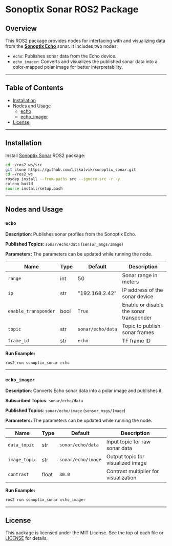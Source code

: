 # Sonoptix Sonar ROS2 Package

## Overview

This ROS2 package provides nodes for interfacing with and visualizing data from the [**Sonoptix Echo**](https://bluerobotics.com/store/sonars/imaging-sonars/sonoptix-echo/) sonar. It includes two nodes:

- `echo`: Publishes sonar data from the Echo device.
- `echo_imager`: Converts and visualizes the published sonar data into a color-mapped polar image for better interpretability.

---

## Table of Contents

- [Installation](#installation)
- [Nodes and Usage](#nodes-and-usage)
  - [echo](#echo)
  - [echo_imager](#echo_imager)
- [License](#license)

---

## Installation
Install [Sonoptix Sonar](https://github.com/itskalvik/sonoptix_sonar) ROS2 package:

```bash
cd ~/ros2_ws/src
git clone https://github.com/itskalvik/sonoptix_sonar.git
cd ~/ros2_ws
rosdep install --from-paths src --ignore-src -r -y
colcon build
source install/setup.bash
```

---

## Nodes and Usage

### `echo`

**Description**: Publishes sonar profiles from the Sonoptix Echo.

**Published Topics**: `sonar/echo/data` (`sensor_msgs/Image`)

**Parameters:** The parameters can be updated while running the node.

| Name                 | Type    | Default            | Description                              |
|----------------------|---------|--------------------|------------------------------------------|
| `range`              | int     | 50                 | Sonar range in meters                    |
| `ip`                 | str     | "192.168.2.42"     | IP address of the sonar device          |
| `enable_transponder`| bool    | `True`             | Enable or disable the sonar transponder |
| `topic`              | str     | `sonar/echo/data`  | Topic to publish sonar frames           |
| `frame_id`           | str     | `echo`             |  TF frame ID             |

**Run Example:**
```bash
ros2 run sonoptix_sonar echo
```

---

### `echo_imager`

**Description**: Converts Echo sonar data into a polar image and publishes it.

**Subscribed Topics**: `sonar/echo/data`

**Published Topics**: `sonar/echo/image` (`sensor_msgs/Image`)

**Parameters:** The parameters can be updated while running the node.

| Name           | Type   | Default              | Description                              |
|----------------|--------|----------------------|------------------------------------------|
| `data_topic`   | str    | `sonar/echo/data`    | Input topic for raw sonar data         |
| `image_topic`  | str    | `sonar/echo/image`   | Output topic for visualized image       |
| `contrast`     | float  | `30.0`               | Contrast multiplier for visualization   |

**Run Example:**
```bash
ros2 run sonoptix_sonar echo_imager
```

---

## License

This package is licensed under the MIT License. See the top of each file or [LICENSE](LICENSE) for details.
